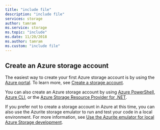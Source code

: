 ```yaml
---
title: "include file"
description: "include file"
services: storage
author: tamram
ms.service: storage
ms.topic: "include"
ms.date: 11/20/2018
ms.author: tamram
ms.custom: "include file"
---
```


## Create an Azure storage account

The easiest way to create your first Azure storage account is by using the [Azure portal](https://portal.azure.com). To learn more, see [Create a storage account](../articles/storage/common/storage-account-create.md).

You can also create an Azure storage account by using [Azure PowerShell](/powershell/module/az.storage/), [Azure CLI](../articles/storage/blobs/storage-quickstart-blobs-cli.md), or the [Azure Storage Resource Provider for .NET](https://azure.microsoft.com/resources/samples/storage-dotnet-resource-provider-getting-started/).

If you prefer not to create a storage account in Azure at this time, you can also use the Azurite storage emulator to run and test your code in a local environment. For more information, see [Use the Azurite emulator for local Azure Storage development](../articles/storage/common/storage-use-azurite.md).